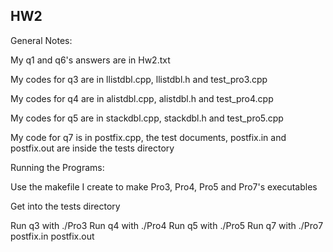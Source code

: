 ## HW2

General Notes:

My q1 and q6's answers are in Hw2.txt

My codes for q3 are in llistdbl.cpp, llistdbl.h and test_pro3.cpp

My codes for q4 are in alistdbl.cpp, alistdbl.h and test_pro4.cpp

My codes for q5 are in stackdbl.cpp, stackdbl.h and test_pro5.cpp

My code for q7 is in postfix.cpp, the test documents, postfix.in and postfix.out are inside the tests directory




Running the Programs:

Use the makefile I create to make Pro3, Pro4, Pro5 and Pro7's executables 

Get into the tests directory

Run q3 with ./Pro3
Run q4 with ./Pro4
Run q5 with ./Pro5
Run q7 with ./Pro7 postfix.in postfix.out

